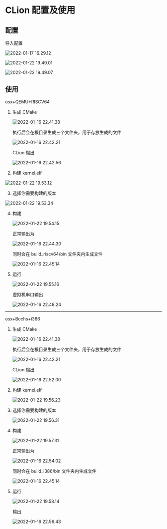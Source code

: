 
# CLion 配置及使用

## 配置

导入配置

![2022-01-17 16.29.12](.Clion_usage.assets/2022-01-17%2016.29.12.png)

![2022-01-22 19.49.01](.Clion_usage.assets/2022-01-22%2019.49.01.png)

![2022-01-22 19.49.07](.Clion_usage.assets/2022-01-22%2019.49.07.png)

## 使用

osx+QEMU+RISCV64

1. 生成 CMake

    ![2022-01-16 22.41.38](.Clion_usage.assets/2022-01-16%2022.41.38.png)

    执行后会在根目录生成三个文件夹，用于存放生成的文件

    ![2022-01-16 22.42.21](.Clion_usage.assets/2022-01-16%2022.42.21.png)

    CLion 输出

    ![2022-01-16 22.42.56](.Clion_usage.assets/2022-01-16%2022.42.56.png)

2. 构建 kernel.elf

  ![2022-01-22 19.53.12](.Clion_usage.assets/2022-01-22%2019.53.12.png)

3. 选择你需要构建的版本

  ![2022-01-22 19.53.34](.Clion_usage.assets/2022-01-22%2019.53.34-2852427.png)

4. 构建

    ![2022-01-22 19.54.15](.Clion_usage.assets/2022-01-22%2019.54.15.png)

    正常输出为

    ![2022-01-16 22.44.30](.Clion_usage.assets/2022-01-16%2022.44.30.png)

    同时会在 build_riscv64/bin 文件夹内生成文件

    ![2022-01-16 22.45.14](.Clion_usage.assets/2022-01-16%2022.45.14.png)


5. 运行

    ![2022-01-22 19.55.16](.Clion_usage.assets/2022-01-22%2019.55.16.png)

    
    虚拟机串口输出

    ![2022-01-16 22.48.24](.Clion_usage.assets/2022-01-16%2022.48.24.png)

---

osx+Bochs+i386

1. 生成 CMake

    ![2022-01-16 22.41.38](.Clion_usage.assets/2022-01-16%2022.41.38.png)

    执行后会在根目录生成三个文件夹，用于存放生成的文件

    ![2022-01-16 22.42.21](.Clion_usage.assets/2022-01-16%2022.42.21.png)

    CLion 输出
    
    ![2022-01-16 22.52.00](.Clion_usage.assets/2022-01-16%2022.52.00.png)



2. 构建 kernel.elf

    ![2022-01-22 19.56.23](.Clion_usage.assets/2022-01-22%2019.56.23.png)




3. 选择你需要构建的版本

    ![2022-01-22 19.56.31](.Clion_usage.assets/2022-01-22%2019.56.31.png)



4. 构建

    ![2022-01-22 19.57.31](.Clion_usage.assets/2022-01-22%2019.57.31.png)

    正常输出为

    ![2022-01-16 22.54.02](.Clion_usage.assets/2022-01-16%2022.54.02.png)

    同时会在 build_i386/bin 文件夹内生成文件

    ![2022-01-16 22.45.14](.Clion_usage.assets/2022-01-16%2022.45.14.png)


5. 运行
   
    ![2022-01-22 19.58.14](.Clion_usage.assets/2022-01-22%2019.58.14.png)
    
    输出
    
    ![2022-01-16 22.56.43](.Clion_usage.assets/2022-01-16%2022.56.43.png)